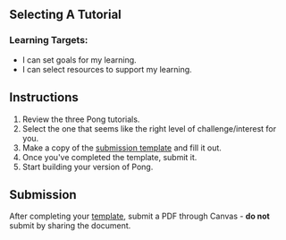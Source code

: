[//]: # ( <p><iframe src="https://douglasurner.github.io/GDP2/units/1/assignments/U1.1-pong-in-unity/a-select-tutorial/" width="100%" height="666px"></iframe></p> )

## Selecting A Tutorial

[template]: https://docs.google.com/document/d/1HCI6z6Q-gV25jO3Xu5_A9NlePL50yFppzVE5rM1vqU8/edit?usp=sharing

### Learning Targets:

* I can set goals for my learning.
* I can select resources to support my learning.

## Instructions

1. Review the three Pong tutorials.
1. Select the one that seems like the right level of challenge/interest for you.
1. Make a copy of the [submission template][template] and fill it out.
1. Once you've completed the template, submit it.
1. Start building your version of Pong.

## Submission

After completing your [template][], submit a PDF through Canvas - **do not** submit by sharing the document.
